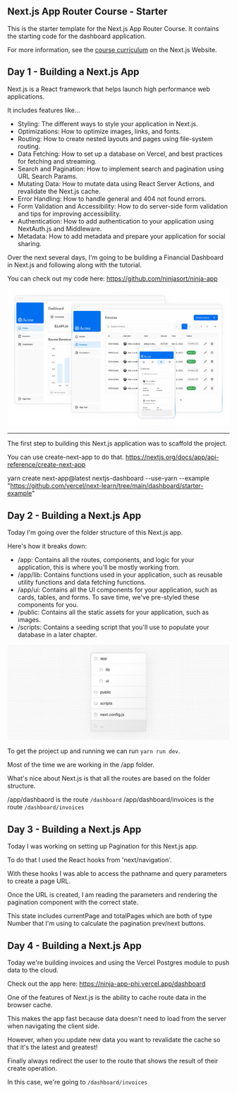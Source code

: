 ## Next.js App Router Course - Starter

This is the starter template for the Next.js App Router Course. It contains the starting code for the dashboard application.

For more information, see the [course curriculum](https://nextjs.org/learn) on the Next.js Website.

## Day 1 - Building a Next.js App

Next.js is a React framework that helps launch high performance web applications.

It includes features like...

- Styling: The different ways to style your application in Next.js.
- Optimizations: How to optimize images, links, and fonts.
- Routing: How to create nested layouts and pages using file-system routing.
- Data Fetching: How to set up a database on Vercel, and best practices for fetching and streaming.
- Search and Pagination: How to implement search and pagination using URL Search Params.
- Mutating Data: How to mutate data using React Server Actions, and revalidate the Next.js cache.
- Error Handling: How to handle general and 404 not found errors.
- Form Validation and Accessibility: How to do server-side form validation and tips for improving accessibility.
- Authentication: How to add authentication to your application using NextAuth.js and Middleware.
- Metadata: How to add metadata and prepare your application for social sharing.

Over the next several days, I'm going to be building a Financial Dashboard in Next.js and following along with the tutorial.

You can check out my code here:
https://github.com/ninjasort/ninja-app

![Alt text](public/dashboard.png)

---

The first step to building this Next.js application was to scaffold the project.

You can use create-next-app to do that.
https://nextjs.org/docs/app/api-reference/create-next-app

yarn create next-app@latest nextjs-dashboard
--use-yarn
--example "https://github.com/vercel/next-learn/tree/main/dashboard/starter-example"

## Day 2 - Building a Next.js App

Today I'm going over the folder structure of this Next.js app.

Here's how it breaks down:

- /app: Contains all the routes, components, and logic for your application, this is where you'll be mostly working from.
- /app/lib: Contains functions used in your application, such as reusable utility functions and data fetching functions.
- /app/ui: Contains all the UI components for your application, such as cards, tables, and forms. To save time, we've pre-styled these components for you.
- /public: Contains all the static assets for your application, such as images.
- /scripts: Contains a seeding script that you'll use to populate your database in a later chapter.

![Alt text](public/folder-structure.png)

To get the project up and running we can run `yarn run dev`.

Most of the time we are working in the /app folder.

What's nice about Next.js is that all the routes are based on the folder structure.

/app/dashbaord is the route `/dashboard`
/app/dashboard/invoices is the route `/dashboard/invoices`

## Day 3 - Building a Next.js App

Today I was working on setting up Pagination for this Next.js app.

To do that I used the React hooks from 'next/navigation'.

With these hooks I was able to access the pathname and query parameters to create a page URL.

Once the URL is created, I am reading the parameters and rendering the pagination component with the correct state.

This state includes currentPage and totalPages which are both of type Number that I'm using to calculate the pagination prev/next buttons.

## Day 4 - Building a Next.js App

Today we're building invoices and using the Vercel Postgres module to push data to the cloud.

Check out the app here: https://ninja-app-phi.vercel.app/dashboard

One of the features of Next.js is the ability to cache route data in the browser cache.

This makes the app fast because data doesn't need to load from the server when navigating the client side.

However, when you update new data you want to revalidate the cache so that it's the latest and greatest!

Finally always redirect the user to the route that shows the result of their create operation. 

In this case, we're going to `/dashboard/invoices`

